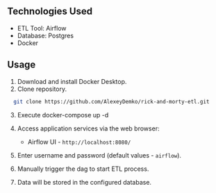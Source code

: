 ## Technologies Used
- ETL Tool: Airflow
- Database: Postgres
- Docker

## Usage
1. Download and install Docker Desktop.
2. Clone repository.
```bash
  git clone https://github.com/AlexeyDemko/rick-and-morty-etl.git
```
3. Execute docker-compose up -d
4. Access application services via the web browser:
    
    * Airflow UI - `http://localhost:8080/`
5. Enter username and password (default values - `airflow`).
5. Manually trigger the dag to start ETL process.
6. Data will be stored in the configured database.